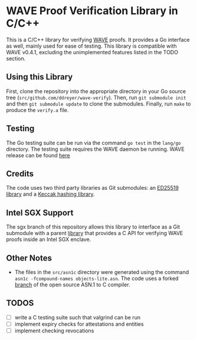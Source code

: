 # WAVE Proof Verification Library in C/C++
This is a C/C++ library for verifying [WAVE](https://github.com/immesys/wave) proofs. It provides a Go interface as well, mainly used for ease of testing. This library is compatible with WAVE v0.4.1, excluding the unimplemented features listed in the TODO section.

## Using this Library
First, clone the repository into the appropriate directory in your Go source tree (`src/github.com/ddreyer/wave-verify`). Then, run `git submodule init` and then `git submodule update` to clone the submodules. Finally, run `make` to produce the `verify.a` file.

## Testing
The Go testing suite can be run via the command `go test` in the `lang/go` directory. The testing suite requires the WAVE daemon be running. WAVE release can be found [here](https://github.com/immesys/wave/releases)

## Credits
The code uses two third party libraries as Git submodules: an [ED25519 library](https://github.com/orlp/ed25519) and a [Keccak hashing library](https://github.com/stbrumme/hash-library).

## Intel SGX Support
The sgx branch of this repository allows this library to interface as a Git submodule with a parent [library](https://github.com/ddreyer/wave-verify-sgx) that provides a C API for verifying WAVE proofs inside an Intel SGX enclave.

## Other Notes
* The files in the `src/asn1c` directory were generated using the command `asn1c -fcompound-names objects-lite.asn`. The code uses a forked [branch](https://github.com/velichkov/asn1c/tree/external_vlm_master) of the open source ASN.1 to C compiler. 

## TODOS
- [ ] write a C testing suite such that valgrind can be run
- [ ] implement expiry checks for attestations and entities
- [ ] implement checking revocations